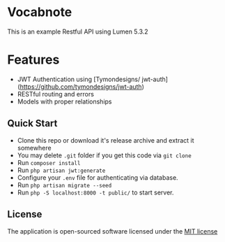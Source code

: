 # Vocabnote

This is an example Restful API using Lumen 5.3.2

# Features
+ JWT Authentication using [Tymondesigns/ jwt-auth] (https://github.com/tymondesigns/jwt-auth)
+ RESTful routing and errors
+ Models with proper relationships

## Quick Start

- Clone this repo or download it's release archive and extract it somewhere
- You may delete `.git` folder if you get this code via `git clone`
- Run `composer install`
- Run `php artisan jwt:generate`
- Configure your `.env` file for authenticating via database.
- Run `php artisan migrate --seed`
- Run `php -S localhost:8000 -t public/` to start server.

## License

The application is open-sourced software licensed under the [MIT license](http://opensource.org/licenses/MIT)
